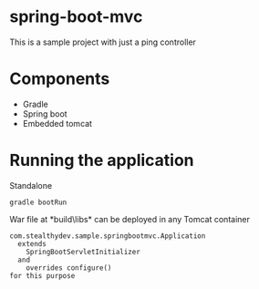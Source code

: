 # spring-boot-mvc

This is a sample project with just a ping controller

# Components
* Gradle
* Spring boot
* Embedded tomcat

# Running the application

Standalone
```
gradle bootRun
```

War file at *build\libs\* can be deployed in any Tomcat container

```
com.stealthydev.sample.springbootmvc.Application
  extends
    SpringBootServletInitializer
  and
    overrides configure()
for this purpose
```
